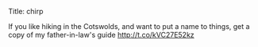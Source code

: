 Title: chirp

If you like hiking in the Cotswolds, and want to put a name to things, get a copy of my father-in-law's guide <a href="http://t.co/kVC27E52kz">http://t.co/kVC27E52kz</a>
